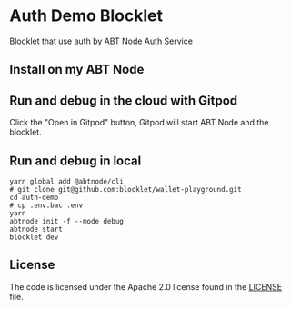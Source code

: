 # Auth Demo Blocklet

Blocklet that use auth by ABT Node Auth Service

## Install on my ABT Node

<!-- [![Install on my ABT Node](https://raw.githubusercontent.com/blocklet/development-guide/main/assets/install_on_abtnode.svg)](https://install.arcblock.io/?action=blocklet-install&meta_url=https%3A%2F%2Fgithub.com%2Fblocklet%2Fwallet-playground%2Freleases%2Fdownload%2F1.12.0%2Fblocklet.json) -->

## Run and debug in the cloud with Gitpod
Click the "Open in Gitpod" button, Gitpod will start ABT Node and the blocklet.

<!-- [![Open in Gitpod](https://gitpod.io/button/open-in-gitpod.svg)](https://gitpod.io/#https://github.com/blocklet/wallet-playground) -->

## Run and debug in local

```shell
yarn global add @abtnode/cli
# git clone git@github.com:blocklet/wallet-playground.git
cd auth-demo
# cp .env.bac .env
yarn
abtnode init -f --mode debug
abtnode start
blocklet dev
```

## License

The code is licensed under the Apache 2.0 license found in the
[LICENSE](LICENSE) file.
